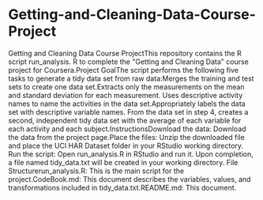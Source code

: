 # Getting-and-Cleaning-Data-Course-Project

Getting and Cleaning Data Course ProjectThis repository contains the R script run_analysis.
R to complete the "Getting and Cleaning Data" course project for Coursera.Project GoalThe script performs the following five tasks to generate a tidy data set from raw data:Merges the training and test sets to create one data set.Extracts only the measurements on the mean and standard deviation for each measurement.
Uses descriptive activity names to name the activities in the data set.Appropriately labels the data set with descriptive variable names.
From the data set in step 4, creates a second, independent tidy data set with the average of each variable for each activity and each subject.InstructionsDownload the data: Download the data from the project page.Place the files: Unzip the downloaded file and place the UCI HAR Dataset folder in your RStudio working directory.
Run the script: Open run_analysis.R in RStudio and run it.
Upon completion, a file named tidy_data.txt will be created in your working directory.
File Structurerun_analysis.R: This is the main script for the project.CodeBook.md: This document describes the variables, values, and transformations included in tidy_data.txt.README.md: This document.
